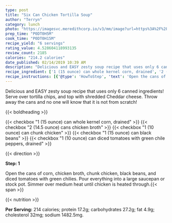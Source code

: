 ```yaml
---
type: post
title: "Six Can Chicken Tortilla Soup"
author: "Terryn"
category: lunch
photo: "https://imagesvc.meredithcorp.io/v3/mm/image?url=https%3A%2F%2Fimages.media-allrecipes.com%2Fuserphotos%2F2242813.jpg"
prep_time: "P0DT0H5M"
cook_time: "P0DT0H15M"
recipe_yield: "6 servings"
rating_value: 4.528604118993135
review_count: 2185
calories: "214.2 calories"
date_published: 02/14/2019 10:39 AM
description: "Delicious and EASY zesty soup recipe that uses only 6 canned ingredients! Serve over tortilla chips, and top with shredded Cheddar cheese. Throw away the cans and no one will know that it is not from scratch!"
recipe_ingredient: ['1 (15 ounce) can whole kernel corn, drained', '2 (14.5 ounce) cans chicken broth', '1 (10 ounce) can chunk chicken', '1 (15 ounce) can black beans', '1 (10 ounce) can diced tomatoes with green chile peppers, drained']
recipe_instructions: [{'@type': 'HowToStep', 'text': 'Open the cans of corn, chicken broth, chunk chicken, black beans, and diced tomatoes with green chilies. Pour everything into a large saucepan or stock pot. Simmer over medium heat until chicken is heated through.\n'}]
---
```


Delicious and EASY zesty soup recipe that uses only 6 canned ingredients! Serve over tortilla chips, and top with shredded Cheddar cheese. Throw away the cans and no one will know that it is not from scratch! 

{{< boldheading >}}

{{< checkbox "1 (15 ounce) can whole kernel corn, drained" >}}
{{< checkbox "2 (14.5 ounce) cans chicken broth" >}}
{{< checkbox "1 (10 ounce) can chunk chicken" >}}
{{< checkbox "1 (15 ounce) can black beans" >}}
{{< checkbox "1 (10 ounce) can diced tomatoes with green chile peppers, drained" >}}


{{< direction >}}

**Step: 1**

Open the cans of corn, chicken broth, chunk chicken, black beans, and diced tomatoes with green chilies. Pour everything into a large saucepan or stock pot. Simmer over medium heat until chicken is heated through.{{< span >}}

{{< nutrition >}}

**Per Serving:** 214 calories; protein 17.2g; carbohydrates 27.2g; fat 4.9g; cholesterol 32mg; sodium 1482.5mg.